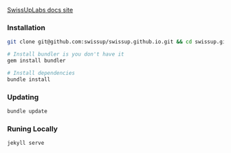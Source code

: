 [SwissUpLabs docs site](http://documentation.swissuplabs.com/)

### Installation

```bash
git clone git@github.com:swissup/swissup.github.io.git && cd swissup.github.io

# Install bundler is you don't have it
gem install bundler

# Install dependencies
bundle install
```

### Updating

```bash
bundle update
```

### Runing Locally

```bash
jekyll serve
```
